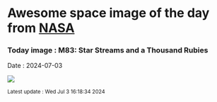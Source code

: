 
# Awesome space image of the day from [NASA](https://api.nasa.gov/)

### Today image : M83: Star Streams and a Thousand Rubies
Date : 2024-07-03

![](https://apod.nasa.gov/apod/image/2407/DeepM83ThousandRubyGalaxy1024.jpg)

<small>Latest update : Wed Jul  3 16:18:34 2024</small>
        